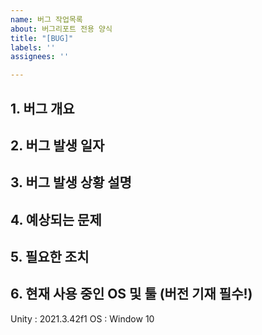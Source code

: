 ```yaml
---
name: 버그 작업목록
about: 버그리포트 전용 양식
title: "[BUG]"
labels: ''
assignees: ''

---
```


## 1. 버그 개요


## 2. 버그 발생 일자


## 3. 버그 발생 상황 설명


## 4. 예상되는 문제


## 5. 필요한 조치


## 6. 현재 사용 중인 OS 및 툴 (버전 기재 필수!)
Unity : 2021.3.42f1
OS : Window 10
